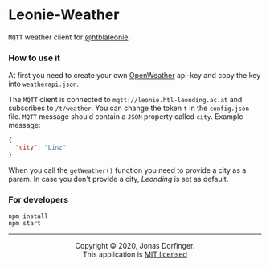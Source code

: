 # Leonie-Weather

``MQTT`` weather client for [@htblaleonie](https://github.com/htblaleonie/).

### How to use it

At first you need to create your own [OpenWeather](https://openweathermap.org/) api-key and copy the key into `weatherapi.json`.

The ``MQTT`` client is connected to ``mqtt://leonie.htl-leonding.ac.at`` and subscribes to ``/t/weather``. 
You can change the token ``t`` in the ``config.json`` file. ``MQTT`` message should contain a ``JSON`` property called ``city``. Example message:

```json
{
  "city": "Linz"
}
```

When you call the ``getWeather()`` function you need to provide a city as a param. In case you don't provide a city, *Leonding* is set as default.

### For developers

```
npm install
npm start
```



<hr>

<center>Copyright © 2020, Jonas Dorfinger.</center>
<center>This application is <a href="https://github.com/dorfingerjonas/leonie-weather/blob/master/LICENSE">MIT licensed</a>
